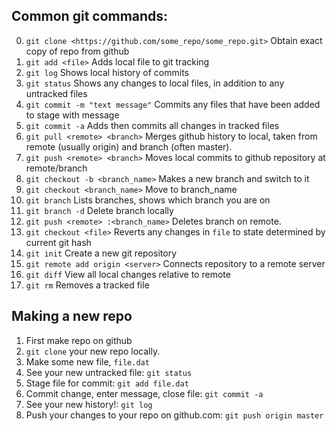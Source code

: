 ## Common git commands:
  0. `git clone <https://github.com/some_repo/some_repo.git>` Obtain exact copy of repo from github
  1. `git add <file>` Adds local file to git tracking
  2. `git log` Shows local history of commits
  3. `git status` Shows any changes to local files, in addition to any untracked files
  4. `git commit -m "text message"` Commits any files that have been added to stage with message
  5. `git commit -a` Adds then commits all changes in tracked files
  6. `git pull <remote> <branch>` Merges github history to local, taken from remote (usually origin) and branch (often master).
  7. `git push <remote> <branch>` Moves local commits to github repository at remote/branch
  8. `git checkout -b <branch_name>` Makes a new branch and switch to it
  9. `git checkout <branch_name>` Move to branch_name
  10. `git branch` Lists branches, shows which branch you are on
  11. `git branch -d` Delete branch locally
  12. `git push <remote> :<branch_name>` Deletes branch on remote.
  13. `git checkout <file>` Reverts any changes in `file` to state determined by current git hash
  14. `git init` Create a new git repository
  15. `git remote add origin <server>` Connects repository to a remote server
  16. `git diff` View all local changes relative to remote
  17. `git rm` Removes a tracked file


## Making a new repo
1. First make repo on github
2. `git clone` your new repo locally.
3. Make some new file, `file.dat`
4. See your new untracked file: `git status`
5. Stage file for commit: `git add file.dat`
6. Commit change, enter message, close file: `git commit -a`
7. See your new history!: `git log`
8. Push your changes to your repo on github.com: `git push origin master`
